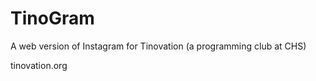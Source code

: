 TinoGram
========

A web version of Instagram for Tinovation (a programming club at CHS)

tinovation.org
